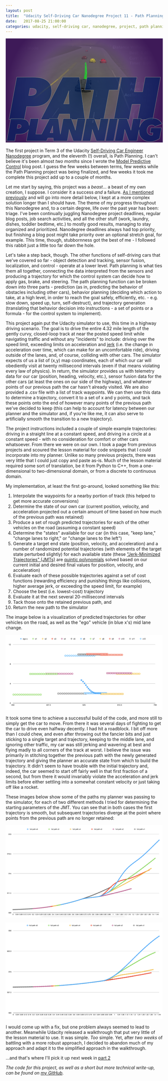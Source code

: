 ```yaml
---
layout: post
title:  "Udacity Self-Driving Car Nanodegree Project 11 - Path Planning - Part 1"
date:   2017-08-25 21:00:00 
categories: udacity, self-driving car, nanodegree, project, path planning
---
```


![Path Planning cover image](https://github.com/jeremy-shannon/jeremy-shannon.github.io/blob/master/images/path_planning/pp_cover2.PNG?raw=true)

The first project in Term 3 of the Udacity [Self-Driving Car Engineer Nanodegree](https://www.udacity.com/drive) program, and the eleventh (!) overall, is Path Planning. I can't believe it's been almost *two months* since I wrote the [Model Predictive Control](http://jeremyshannon.com/2017/06/30/udacity-sdcnd-mpc.html) blog post. I guess the few weeks between terms, few weeks while the Path Planning project was being finalized, and few weeks it took me complete this project add up to a couple of months.

Let me start by saying, this project was a *beast*... a beast of my own creation, I suppose. I consider it a success *and* a failure. [As I mentioned previously](http://jeremyshannon.com/2017/08/18/SDCommentary-this-that.html) and will go into more detail below, I kept at a more complex solution longer than I should have. The theme of my progress throughout this Nanodegree and, to a certain degree, life over the past year has been: triage. I've been continually juggling Nanodegree project deadlines, regular blog posts, job search activities, and all the other stuff (work, laundry, dishes, toddler bedtime, etc.) to mostly good results, managing to stay organized and prioritized. Nanodegree deadlines always had top priority, but finishing a blog post might take priority over an optional stretch goal, for example. This time, though, stubbornness got the best of me - I followed this rabbit just a little too far down the hole.

Let's take a step back, though. The other functions of self-driving cars that we've covered so far - object detection and tracking, sensor fusion, localization, and control - operate at a lower level. Path planning is what ties them all together, connecting the data interpreted from the sensors and producing a trajectory for which the control system can decide how to apply gas, brake, and steering. The path planning function can be broken down into three parts - prediction (as in, predicting the behavior of obstacles including other cars), behavior planning (deciding which action to take, at a high level, in order to reach the goal safely, efficiently, etc. - e.g. slow down, speed up, turn, self-destruct), and trajectory generation (translating that behavior decision into instructions - a set of points or a formula - for the control system to implement). 

This project again put the Udacity simulator to use, this time in a highway driving scenario. The goal is to drive the entire 4.32 mile length of the gently curvy, closed-loop track at near the posted speed limit while navigating traffic and without any "incidents" to include: driving over the speed limit, exceeding limits on acceleration and [jerk](https://en.wikipedia.org/wiki/Jerk_%28physics%29) (i.e. the change in acceleration over time, which can make for an uncomfortable ride), driving outside of the lanes, and, of course, colliding with other cars. The simulator expects of us a list of (x,y) map coordinates, each of which our car will obediently visit at twenty millisecond intervals (even if that means violating every law of physics). In return, the simulator provides us with telemetry data for our car (position, heading, velocity, etc.), sensor fusion data for the other cars (at least the ones on our side of the highway), and whatever points of our previous path the car hasn't already visited. We are also provided a .csv file with a list of track waypoints. We can then use this data to determine a trajectory, convert it to a set of x and y points, and tack these points onto the end of however many points of the previous path we've decided to keep (this can help to account for latency between our planner and the simulator and, if you're like me, it can also serve to artificially smooth the transition to a new trajectory).

The project instructions included a couple of simple example trajectories: driving in a straight line at a constant speed, and driving in a circle at a constant speed - with no consideration for comfort or other cars whatsoever. From there we were on our own. I took a page from previous projects and scoured the lesson material for code snippets that I could incorporate into my planner. Unlike so many previous projects, there was very little that I could just copy and paste as-is. Much of the lesson material required some sort of translation, be it from Python to C++, from a one-dimensional to two-dimensional domain, or from a discrete to continuous domain. 

My implementation, at least the first go-around, looked something like this: 

1. Interpolate the waypoints for a nearby portion of track (this helped to get more accurate conversions)
2. Determine the state of our own car (current position, velocity, and acceleration projected out a certain amount of time based on how much of the previous path was retained)
3. Produce a set of rough predicted trajectories for each of the other vehicles on the road (assuming a constant speed)
4. Determine the "states" available for our car (in this case, "keep lane," "change lanes to right," or "change lanes to the left")
5. Generate a target end state (position, velocity, and acceleration) and a number of randomized potential trajectories (with elements of the target state perturbed slightly) for each available state (these ["Jerk-Minimized Trajectories" (JMTs)](http://mplab.ucsd.edu/tutorials/minimumJerk.pdf) are [quintic polynomials](https://en.wikipedia.org/wiki/Quintic_function) solved based on our current initial and desired final values for position, velocity, and acceleration)
6. Evaluate each of these possible trajectories against a set of cost functions (rewarding efficiency and punishing things like collisions, higher average jerk, or exceeding the speed limit, for example)
7. Choose the best (i.e. lowest-cost) trajectory
8. Evaluate it at the next several 20-millisecond intervals
9. Tack those onto the retained previous path, and 
10. Return the new path to the simulator

The image below is a visualization of predicted trajectories for other vehicles on the road, as well as the "ego" vehicle (in blue x's) mid lane change.

![Sensor fusion data visualization](https://github.com/jeremy-shannon/jeremy-shannon.github.io/blob/master/images/path_planning/sensor_fusion_2.png?raw=true)

It took some time to achieve a successful build of the code, and more still to simply get the car to move. From there it was several days of fighting to get the car to drive even halfway decently. I had hit a roadblock. I bit off more than I could chew, and even after throwing out the fancier bits and just sticking to a single target and trajectory, keeping to the middle lane, and ignoring other traffic, my car was still jerking and wavering at best and flying madly to all corners of the track at worst. I believe the issue was primarily in stitching together the previous path with the newly generated trajectory and giving the planner an accurate state from which to build the trajectory. It didn't seem to have trouble with the initial trajectory and, indeed, the car seemed to start off fairly well in that first fraction of a second, but from there it would invariably violate the acceleration and jerk limits before either settling into a somewhat constant velocity or just taking off like a rocket.

These images below show some of the paths my planner was passing to the simulator, for each of two different methods I tried for determining the starting parameters of the JMT. You can see that in both cases the first trajectory is smooth, but subsequent trajectories diverge at the point where points from the previous path are no longer retained:

![JMT Trajectories 1](https://github.com/jeremy-shannon/jeremy-shannon.github.io/blob/master/images/path_planning/JMT_trajectories_1.png?raw=true)

![JMT Trajectories 2](https://github.com/jeremy-shannon/jeremy-shannon.github.io/blob/master/images/path_planning/JMT_trajectories_2.png?raw=true)

I would come up with a fix, but one problem always seemed to lead to another. Meanwhile Udacity released a walkthrough that put very little of the lesson material to use. It was simple. *Too* simple. Yet, after *two weeks* of battling with a more robust approach, I decided to abandon much of my approach and adapt it to the simplified approach in the walkthrough. 
 
...and that's where I'll pick it up next week in [part 2](http://jeremyshannon.com/2017/09/01/udacity-sdcnd-path-planning-pt2.html)
 
*The code for this project, as well as a short but more technical write-up, can be found on [my GitHub](https://github.com/jeremy-shannon/CarND-Path-Planning-Project).*